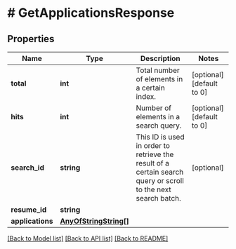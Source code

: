 # # GetApplicationsResponse

## Properties

Name | Type | Description | Notes
------------ | ------------- | ------------- | -------------
**total** | **int** | Total number of elements in a certain index. | [optional] [default to 0]
**hits** | **int** | Number of elements in a search query. | [optional] [default to 0]
**search_id** | **string** | This ID is used in order to retrieve the result of a certain search query or scroll to the next search batch. | [optional]
**resume_id** | **string** |  |
**applications** | [**AnyOfStringString[]**](AnyOfStringString.md) |  |

[[Back to Model list]](../../README.md#models) [[Back to API list]](../../README.md#endpoints) [[Back to README]](../../README.md)
